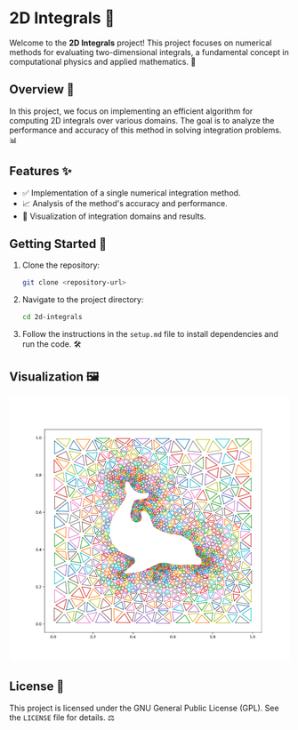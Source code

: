 # 2D Integrals 🧮

Welcome to the **2D Integrals** project! This project focuses on numerical methods for evaluating two-dimensional integrals, a fundamental concept in computational physics and applied mathematics. 🌌

## Overview 📖

In this project, we focus on implementing an efficient algorithm for computing 2D integrals over various domains. The goal is to analyze the performance and accuracy of this method in solving integration problems. 📊

## Features ✨

- ✅ Implementation of a single numerical integration method.
- 📈 Analysis of the method's accuracy and performance.
- 🎨 Visualization of integration domains and results.

## Getting Started 🚀

1. Clone the repository:
    ```bash
    git clone <repository-url>
    ```
2. Navigate to the project directory:
    ```bash
    cd 2d-integrals
    ```
3. Follow the instructions in the `setup.md` file to install dependencies and run the code. 🛠️

## Visualization 🖼️

![Dolphin](dolphin.png)

## License 📜

This project is licensed under the GNU General Public License (GPL). See the `LICENSE` file for details. ⚖️
